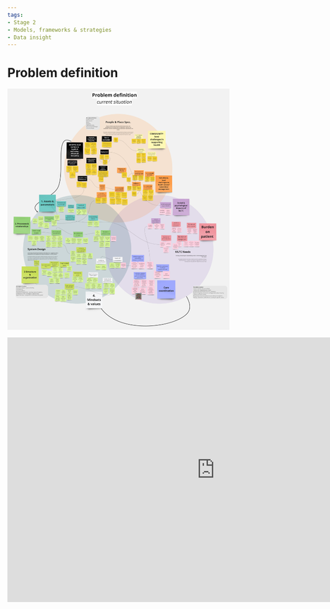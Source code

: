 ```yaml
---
tags:
- Stage 2
- Models, frameworks & strategies
- Data insight
---
```


# Problem definition 

![definition venn](../assets/definition-venn.jpg)

<iframe src="https://embed.kumu.io/e6e69a73592d0feb814544af0a523e68" width="940" height="600" frameborder="0"></iframe>
